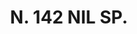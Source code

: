 ---
title: "N. 142 NIL SP."
plant-name: "N. 142."
plant-number: "142"
plant-xml: "/assets/xml/plant142.xml"
plant-img1: "/assets/img/plant142_verso.jpg"
plant-img2: "/assets/img/plant142.jpg"
plant-title: "N. 142 NIL SP."
plant-taxon-link: ""
plant-taxon-link: ""
layout: single-xml
---